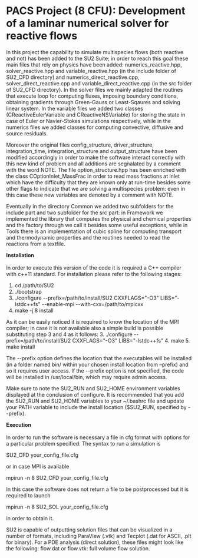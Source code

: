 # PACS Project (8 CFU): Development of a laminar numerical solver for reactive flows

In this project the capability to simulate multispecies flows (both reactive and not) has been added to the SU2 Suite; in order to reach this goal these main files that rely on physics have been added: numerics_reactive.hpp, solver_reactive.hpp and variable_reactive.hpp (in the include folder of SU2_CFD directory) and numerics_direct_reactive.cpp, solver_direct_reactive.cpp and variable_direct_reactive.cpp (in the src folder of SU2_CFD directory).
In the solver files we mainly adapted the routines that execute loop for computing fluxes, imposing boundary conditions, obtaining gradients through Green-Gauss or Least-Sqaures and solving linear system.
In the variable files we added two classes (CReactiveEulerVariable and CReactiveNSVariable) for storing the state in case of Euler or Navier-Stokes simulations respectively, while in the numerics files we added classes for computing convective, diffusive and source residuals.

Moreover the original files config_structure, driver_structure, integration_time, integration_structure and output_structure have been modified accordingly in order to make the software interact correctly with this new kind of problem and all additions are segnalated by a comment with the word NOTE.
The file option_structure.hpp has been enriched with the class COptionInlet_MassFrac in order to read mass fractions at inlet which have the difficulty that they are known only at run-time besides some other flags to indicate that we are solving a multispecies problem: even in this case these new variables are denoted by a comment with NOTE.  

Eventually in the directory Common we added two subfolders for the include part and two subfolder for the src part: in Framework we implemented the library that computes the physical and chemical properties and the factory through we call it besides some useful exceptions, while in Tools there is an implementation of cubic spline for computing transport and thermodynamic properties and the routines needed to read the reactions from a textfile.

**Installation** \
\
In order to execute this version of the code it is required a C++ compiler with c++11 standard. For installation please refer to the following stages:
  1. cd /path/to/SU2
  2. ./bootstrap
  3. ./configure --prefix=/path/to/install/SU2 CXXFLAGS="-O3" LIBS="-lstdc++fs" --enable-mpi --with-cxx=/path/to/mpicxx
  4. make -j 8 install

 As it can be easily noticed it is required to know the location of the MPI compiler; in case it is not available also a simple build is possible substituting step 3 and 4 as it follows:
  3. ./configure --prefix=/path/to/install/SU2 CXXFLAGS="-O3" LIBS="-lstdc++fs"
  4. make
  5. make install

The --prefix option defines the location that the executables will be installed (in a folder named bin/ within your chosen install location from –prefix) and so it requires user access. If the --prefix option is not specified, the code will be installed in /usr/local/bin, which may require admin access.

Make sure to note the SU2_RUN and SU2_HOME environment variables displayed at the conclusion of configure. It is recommended that you add the SU2_RUN and SU2_HOME variables to your ~/.bashrc file and update your PATH variable to include the install location ($SU2_RUN, specified by --prefix).

**Execution** \
\
In order to run the software is necessary a file in cfg format with options for a particular problem specified.
The syntax to run a simulation is

SU2_CFD your_config_file.cfg

or in case MPI is available

mpirun -n 8 SU2_CFD your_config_file.cfg

In this case the software does not return a file to be postprocessed but it is required to launch

mpirun -n 8 SU2_SOL your_config_file.cfg

in order to obtain it.

SU2 is capable of outputting solution files that can be visualized in a number of formats, including ParaView (.vtk) and Tecplot (.dat for ASCII, .plt for binary).
For a PDE analysis (direct solution), these files might look like the following:
  flow.dat or flow.vtk: full volume flow solution.
